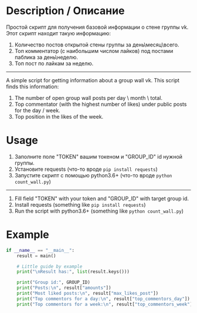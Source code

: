 # Description / Описание
Простой скрипт для получения базовой информации о стене группы vk. Этот скрипт находит такую информацию:
1. Количество постов открытой стены группы за день\месяц\всего.
2. Топ комментатор (с наибольшим числом лайков) под постами паблика за день\неделю. 
3. Топ пост по лайкам за неделю.
---
A simple script for getting information about a group wall vk. This script finds this information:
1. The number of open group wall posts per day \ month \ total.
2. Top commentator (with the highest number of likes) under public posts for the day / week.
3. Top position in the likes of the week.

# Usage
1. Заполните поле "TOKEN" вашим токеном и "GROUP_ID" id нужной группы.
2. Установите requests (что-то вроде `pip install requests`)
3. Запустите скрипт с помощью python3.6+ (что-то вроде `python count_wall.py`)
---
1. Fill field "TOKEN" with your token and "GROUP_ID" with target group id.
2. Install requests (something like `pip install requests`)
3. Run the script with python3.6+ (something like `python count_wall.py`)

# Example 
```py
if __name__ == "__main__":
    result = main()

    # Little guide by example
    print("\nResult has:", list(result.keys()))

    print("Group id:", GROUP_ID)
    print("Posts:\n", result["amounts"])
    print("Most liked posts:\n", result["max_likes_post"])
    print("Top commentors for a day:\n", result["top_commentors_day"])
    print("Top commentors for a week:\n", result["top_commentors_week"])
```
